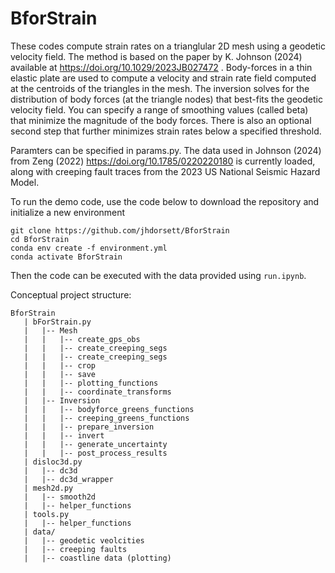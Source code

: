 # BforStrain
These codes compute strain rates on a trianglular 2D mesh using a geodetic velocity field. The method is based on the paper by K. Johnson (2024) available at https://doi.org/10.1029/2023JB027472 . Body-forces in a thin elastic plate are used to compute a velocity and strain rate field computed at the centroids of the triangles in the mesh.  The inversion solves for the distribution of body forces (at the triangle nodes) that best-fits the geodetic velocity field.  You can specify a range of smoothing values (called beta) that minimize the magnitude of the body forces. There is also an optional second step that further minimizes strain rates below a specified threshold.

Paramters can be specified in params.py. The data used in Johnson (2024) from Zeng (2022) https://doi.org/10.1785/0220220180 is currently loaded, along with creeping fault traces from the 2023 US National Seismic Hazard Model. 

To run the demo code, use the code below to download the repository and initialize a new environment

```
git clone https://github.com/jhdorsett/BforStrain
cd BforStrain
conda env create -f environment.yml
conda activate BforStrain
```

Then the code can be executed with the data provided using ``run.ipynb``.

Conceptual project structure:
```
BforStrain
   | bForStrain.py
   |   |-- Mesh
   |   |   |-- create_gps_obs
   |   |   |-- create_creeping_segs
   |   |   |-- create_creeping_segs
   |   |   |-- crop
   |   |   |-- save
   |   |   |-- plotting_functions
   |   |   |-- coordinate_transforms
   |   |-- Inversion
   |   |   |-- bodyforce_greens_functions
   |   |   |-- creeping_greens_functions
   |   |   |-- prepare_inversion
   |   |   |-- invert
   |   |   |-- generate_uncertainty
   |   |   |-- post_process_results
   | disloc3d.py
   |   |-- dc3d
   |   |-- dc3d_wrapper
   | mesh2d.py
   |   |-- smooth2d
   |   |-- helper_functions
   | tools.py
   |   |-- helper_functions
   | data/
   |   |-- geodetic veolcities
   |   |-- creeping faults
   |   |-- coastline data (plotting)
```
